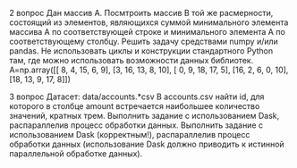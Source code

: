 2 вопрос
Дан массив А. Посмтроить массив B той же расмерности, состоящий из элементов, являющихся суммой минимального элемента массива A по соответствующей строке и минимального элемента A по соответствующему столбцу. Решить задачу средствами numpy и/или pandas. Не использовать циклы и конструкции стандартного Python там, где можно использовать возможности данных библиотек.
A=np.array([[ 8, 4, 15, 6, 9], [3, 16, 13, 8, 10], [ 0, 9, 18, 17, 5], [16, 2, 6, 0, 10], [18, 13, 9, 17, 8]])

3 вопрос
Датасет: data/accounts.*csv
В accounts.csv найти id, для которого в столбце amount встречается наибольшее количество значений, кратных трем. Выполнить задание с использованием Dask, распараллелив процесс обработки данных.
Выполнить задание с использованием Dask (корректным!), распараллелив процесс обработки данных (использование Dask должно приводить к истинной параллельной обработке данных).

